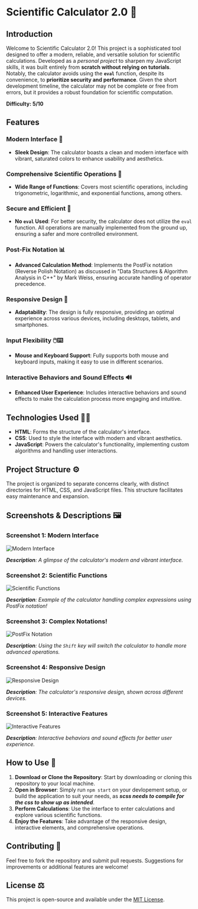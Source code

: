 # Scientific Calculator 2.0 🧮

## Introduction

Welcome to Scientific Calculator 2.0! This project is a sophisticated tool designed to offer a modern, reliable, and versatile solution for scientific calculations. Developed as a *personal project* to sharpen my JavaScript skills, it was built entirely from **scratch without relying on tutorials**. Notably, the calculator avoids using the **```eval```** function, despite its convenience, to **prioritize security and performance**. Given the short development timeline, the calculator may not be complete or free from errors, but it provides a robust foundation for scientific computation.

**Difficulty: 5/10**

## Features

### Modern Interface 🎨
- **Sleek Design**: The calculator boasts a clean and modern interface with vibrant, saturated colors to enhance usability and aesthetics.

### Comprehensive Scientific Operations 📐
- **Wide Range of Functions**: Covers most scientific operations, including trigonometric, logarithmic, and exponential functions, among others.

### Secure and Efficient 🚫
- **No `eval` Used**: For better security, the calculator does not utilize the `eval` function. All operations are manually implemented from the ground up, ensuring a safer and more controlled environment.

### Post-Fix Notation 📊
- **Advanced Calculation Method**: Implements the PostFix notation (Reverse Polish Notation) as discussed in "Data Structures & Algorithm Analysis in C++" by Mark Weiss, ensuring accurate handling of operator precedence.

### Responsive Design 📱
- **Adaptability**: The design is fully responsive, providing an optimal experience across various devices, including desktops, tablets, and smartphones.

### Input Flexibility 🖱️⌨️
- **Mouse and Keyboard Support**: Fully supports both mouse and keyboard inputs, making it easy to use in different scenarios.

### Interactive Behaviors and Sound Effects 🔊
- **Enhanced User Experience**: Includes interactive behaviors and sound effects to make the calculation process more engaging and intuitive.

## Technologies Used 👨‍💻

- **HTML**: Forms the structure of the calculator's interface.
- **CSS**: Used to style the interface with modern and vibrant aesthetics.
- **JavaScript**: Powers the calculator's functionality, implementing custom algorithms and handling user interactions.

## Project Structure ⚙️

The project is organized to separate concerns clearly, with distinct directories for HTML, CSS, and JavaScript files. This structure facilitates easy maintenance and expansion.

## Screenshots & Descriptions 🖼️

### Screenshot 1: Modern Interface
![Modern Interface](/screenshots/1.png)

***Description**: A glimpse of the calculator's modern and vibrant interface.*

### Screenshot 2: Scientific Functions
![Scientific Functions](/screenshots/2.png)

***Description**: Example of the calculator handling complex expressions using PostFix notation!*

### Screenshot 3: Complex Notations!
![PostFix Notation](/screenshots/3.png)

***Description**: Using the ```Shift``` key will switch the calculator to handle more advanced operations.*

### Screenshot 4: Responsive Design
![Responsive Design](/screenshots/4.png)

***Description**: The calculator's responsive design, shown across different devices.*

### Screenshot 5: Interactive Features
![Interactive Features](/screenshots/5.png)

***Description**: Interactive behaviors and sound effects for better user experience.*

## How to Use 📃

1. **Download or Clone the Repository**: Start by downloading or cloning this repository to your local machine.
2. **Open in Browser**: Simply run ```npm start``` on your devlopement setup, or build the application to suit your needs, as ***scss needs to compile for the css to show up as intended***.
3. **Perform Calculations**: Use the interface to enter calculations and explore various scientific functions.
4. **Enjoy the Features**: Take advantage of the responsive design, interactive elements, and comprehensive operations.

## Contributing 💌

Feel free to fork the repository and submit pull requests. Suggestions for improvements or additional features are welcome!

## License ⚖️

This project is open-source and available under the [MIT License](LICENSE).
